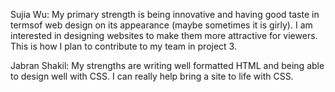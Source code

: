 Sujia Wu: My primary strength is being innovative and having good taste in termsof web design on its appearance (maybe sometimes it is girly). I am interested in designing websites to make them more attractive for viewers. This is how I plan to contribute to my team in project 3.

Jabran Shakil: My strengths are writing well formatted HTML and being able to design well with CSS. I can really help bring a site to life with CSS. 
